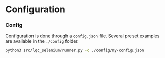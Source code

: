 # Configuration


### Config

Configuration is done through a `config.json` file. Several preset examples are available in the `./config` folder.

```bash
python3 src/lqc_selenium/runner.py -c ./config/my-config.json
```
